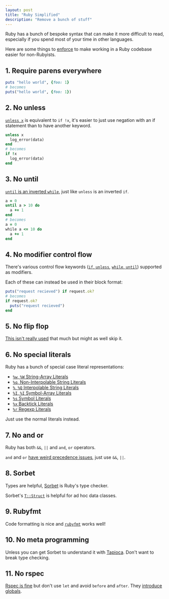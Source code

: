 ```yaml
---
layout: post
title: "Ruby Simplified"
description: "Remove a bunch of stuff"
---
```


Ruby has a bunch of bespoke syntax that can make it more difficult to read, especially if you spend most of your time in other languages.

Here are some things to [enforce](https://github.com/rubocop/rubocop) to make working in a Ruby codebase easier for non-Rubyists.

## 1. Require parens everywhere

```ruby
puts "hello world", {foo: 1}
# becomes
puts("hello world", {foo: 1})
```

## 2. No unless

[`unless x`](https://docs.ruby-lang.org/en/master/syntax/control_expressions_rdoc.html#top) is equivalent to `if !x`, it's easier to just use negation with an if statement than to have another keyword.

```ruby
unless x
  log_error(data)
end
# becomes
if !x
  log_error(data)
end
```

## 3. No until

[`until` is an inverted `while`](https://docs.ruby-lang.org/en/master/syntax/control_expressions_rdoc.html#label-until+Loop), just like `unless` is an inverted `if`.

```ruby
a = 0
until a > 10 do
  a += 1
end
# becomes
a = 0
while a <= 10 do
  a += 1
end
```

## 4. No modifier control flow

There's various control flow keywords ([`if`, `unless`](https://docs.ruby-lang.org/en/master/syntax/control_expressions_rdoc.html#label-Modifier+if+and+unless), [`while`, `until`](https://docs.ruby-lang.org/en/master/syntax/control_expressions_rdoc.html#label-Modifier+while+and+until)) supported as modifiers.

Each of these can instead be used in their block format:

```ruby
puts("request recieved") if request.ok?
# becomes
if request.ok?
  puts("request recieved")
end
```

## 5. No flip flop

[This isn't really used](https://docs.ruby-lang.org/en/master/syntax/control_expressions_rdoc.html#label-Flip-Flop) that much but might as well skip it.

## 6. No special literals

Ruby has a bunch of special case literal representations:

- [`%w`, `%W` String-Array Literals](https://docs.ruby-lang.org/en/master/syntax/literals_rdoc.html#label-25w+and+-25W-3A+String-Array+Literals)
- [`%q`, Non-Interpolable String Literals](https://docs.ruby-lang.org/en/master/syntax/literals_rdoc.html#label-25q-3A+Non-Interpolable+String+Literals)
- [`%`, `%Q` Interpolable String Literals](https://docs.ruby-lang.org/en/master/syntax/literals_rdoc.html#label-25+and+-25Q-3A+Interpolable+String+Literals)
- [`%I`, `%I` Symbol-Array Literals](https://docs.ruby-lang.org/en/master/syntax/literals_rdoc.html#label-25i+and+-25I-3A+Symbol-Array+Literals)
- [`%s` Symbol Literals](https://docs.ruby-lang.org/en/master/syntax/literals_rdoc.html#label-25s-3A+Symbol+Literals)
- [`%x` Backtick Literals](https://docs.ruby-lang.org/en/master/syntax/literals_rdoc.html#label-25x-3A+Backtick+Literals)
- [`%r` Regexp Literals](https://docs.ruby-lang.org/en/master/syntax/literals_rdoc.html#label-25r-3A+Regexp+Literals)

Just use the normal literals instead.

## 7. No and or

Ruby has both `&&`, `||` and `and`, `or` operators.

`and` and `or` [have weird precedence issues](https://stackoverflow.com/a/1426835/3720597), just use `&&`, `||`.

## 8. Sorbet

Types are helpful, [Sorbet](https://sorbet.org) is Ruby's type checker.

Sorbet's [`T::Struct`](https://sorbet.org/docs/tstruct) is helpful for ad hoc data classes.

## 9. Rubyfmt

Code formatting is nice and [`rubyfmt`](https://github.com/fables-tales/rubyfmt) works well!

## 10. No meta programming

Unless you can get Sorbet to understand it with [Tapioca](https://github.com/Shopify/tapioca). Don't want to break type checking.

## 11. No rspec

[Rspec is fine](https://rspec.info/documentation/3.13/rspec-core/) but don't use `let` and avoid `before` and `after`. They [introduce globals](https://kentcdodds.com/blog/avoid-nesting-when-youre-testing).
